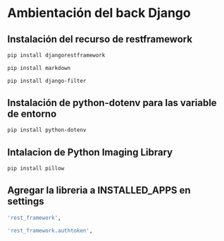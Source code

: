 # Ambientación del back Django

## Instalación del recurso de restframework
```bash
pip install djangorestframework
```
```bash
pip install markdown       
```
```bash
pip install django-filter
```

## Instalación de python-dotenv para las variable de entorno
```bash
pip install python-dotenv
```

## Intalacion de Python Imaging Library
```bash
pip install pillow
```

## Agregar la libreria a INSTALLED_APPS en settings
```bash
'rest_framework',
```
```bash
'rest_framework.authtoken',
```